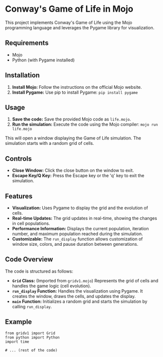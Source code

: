 # Conway's Game of Life in Mojo

This project implements Conway's Game of Life using the Mojo programming language and leverages the Pygame library for visualization.

## Requirements

* Mojo
* Python (with Pygame installed)

## Installation

1. **Install Mojo:** Follow the instructions on the official Mojo website.
2. **Install Pygame:**  Use pip to install Pygame: `pip install pygame`

## Usage

1. **Save the code:** Save the provided Mojo code as `life.mojo`.
2. **Run the simulation:** Execute the code using the Mojo compiler: `mojo run life.mojo`

This will open a window displaying the Game of Life simulation. The simulation starts with a random grid of cells.

## Controls

* **Close Window:** Click the close button on the window to exit.
* **Escape Key/Q Key:** Press the Escape key or the 'q' key to exit the simulation.

## Features

* **Visualization:** Uses Pygame to display the grid and the evolution of cells.
* **Real-time Updates:** The grid updates in real-time, showing the changes in cell populations.
* **Performance Information:** Displays the current population, iteration number, and maximum population reached during the simulation.
* **Customizable:**  The `run_display` function allows customization of window size, colors, and pause duration between generations.


## Code Overview

The code is structured as follows:

* **`Grid` Class:**  (Imported from `gridv1.mojo`) Represents the grid of cells and handles the game logic (cell evolution).
* **`run_display` Function:**  Handles the visualization using Pygame.  It creates the window, draws the cells, and updates the display.
* **`main` Function:**  Initializes a random grid and starts the simulation by calling `run_display`.

## Example

```mojo
from gridv1 import Grid
from python import Python
import time

# ... (rest of the code)
